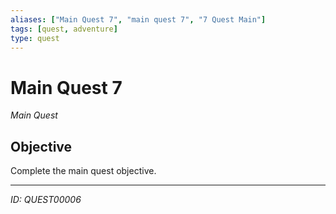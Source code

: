 ```yaml
---
aliases: ["Main Quest 7", "main quest 7", "7 Quest Main"]
tags: [quest, adventure]
type: quest
---
```


# Main Quest 7

*Main Quest*

## Objective
Complete the main quest objective.

---
*ID: QUEST00006*
